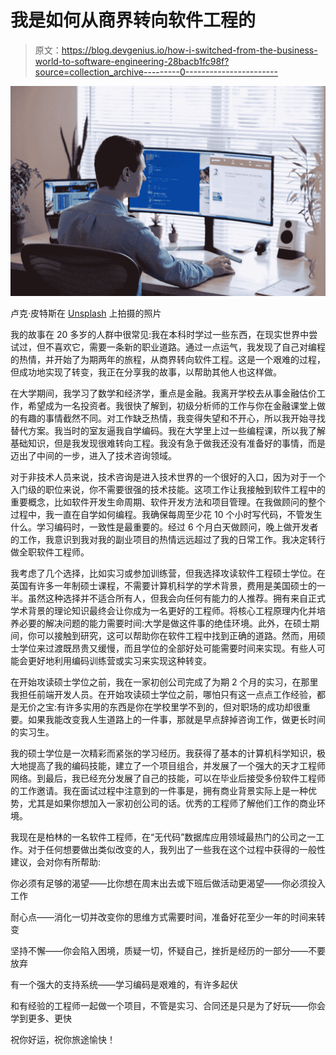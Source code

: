 # 我是如何从商界转向软件工程的

> 原文：<https://blog.devgenius.io/how-i-switched-from-the-business-world-to-software-engineering-28bacb1fc98f?source=collection_archive---------0----------------------->

![](img/decdb724ee5142173ab906e55f9884a2.png)

卢克·皮特斯在 [Unsplash](https://unsplash.com?utm_source=medium&utm_medium=referral) 上拍摄的照片

我的故事在 20 多岁的人群中很常见:我在本科时学过一些东西，在现实世界中尝试过，但不喜欢它，需要一条新的职业道路。通过一点运气，我发现了自己对编程的热情，并开始了为期两年的旅程，从商界转向软件工程。这是一个艰难的过程，但成功地实现了转变，我正在分享我的故事，以帮助其他人也这样做。

在大学期间，我学习了数学和经济学，重点是金融。我离开学校去从事金融估价工作，希望成为一名投资者。我很快了解到，初级分析师的工作与你在金融课堂上做的有趣的事情截然不同。对工作缺乏热情，我变得失望和不开心，所以我开始寻找替代方案。我当时的室友逼我自学编码。我在大学里上过一些编程课，所以我了解基础知识，但是我发现很难转向工程。我没有急于做我还没有准备好的事情，而是迈出了中间的一步，进入了技术咨询领域。

对于非技术人员来说，技术咨询是进入技术世界的一个很好的入口，因为对于一个入门级的职位来说，你不需要很强的技术技能。这项工作让我接触到软件工程中的重要概念，比如软件开发生命周期、软件开发方法和项目管理。在我做顾问的整个过程中，我一直在自学如何编程。我确保每周至少花 10 个小时写代码，不管发生什么。学习编码时，一致性是最重要的。经过 6 个月白天做顾问，晚上做开发者的工作，我意识到我对我的副业项目的热情远远超过了我的日常工作。我决定转行做全职软件工程师。

我考虑了几个选择，比如实习或参加训练营，但我选择攻读软件工程硕士学位。在英国有许多一年制硕士课程，不需要计算机科学的学术背景，费用是美国硕士的一半。虽然这种选择并不适合所有人，但我会向任何有能力的人推荐。拥有来自正式学术背景的理论知识最终会让你成为一名更好的工程师。将核心工程原理内化并培养必要的解决问题的能力需要时间:大学是做这件事的绝佳环境。此外，在硕士期间，你可以接触到研究，这可以帮助你在软件工程中找到正确的道路。然而，用硕士学位来过渡既昂贵又缓慢，而且学位的全部好处可能需要时间来实现。有些人可能会更好地利用编码训练营或实习来实现这种转变。

在开始攻读硕士学位之前，我在一家初创公司完成了为期 2 个月的实习，在那里我担任前端开发人员。在开始攻读硕士学位之前，哪怕只有这一点点工作经验，都是无价之宝:有许多实用的东西是你在学校里学不到的，但对职场的成功却很重要。如果我能改变我人生道路上的一件事，那就是早点辞掉咨询工作，做更长时间的实习生。

我的硕士学位是一次精彩而紧张的学习经历。我获得了基本的计算机科学知识，极大地提高了我的编码技能，建立了一个项目组合，并发展了一个强大的天才工程师网络。到最后，我已经充分发展了自己的技能，可以在毕业后接受多份软件工程师的工作邀请。我在面试过程中注意到的一件事是，拥有商业背景实际上是一种优势，尤其是如果你想加入一家初创公司的话。优秀的工程师了解他们工作的商业环境。

我现在是柏林的一名软件工程师，在“无代码”数据库应用领域最热门的公司之一工作。对于任何想要做出类似改变的人，我列出了一些我在这个过程中获得的一般性建议，会对你有所帮助:

你必须有足够的渴望——比你想在周末出去或下班后做活动更渴望——你必须投入工作

耐心点——消化一切并改变你的思维方式需要时间，准备好花至少一年的时间来转变

坚持不懈——你会陷入困境，质疑一切，怀疑自己，挫折是经历的一部分——不要放弃

有一个强大的支持系统——学习编码是艰难的，有许多起伏

和有经验的工程师一起做一个项目，不管是实习、合同还是只是为了好玩——你会学到更多、更快

祝你好运，祝你旅途愉快！